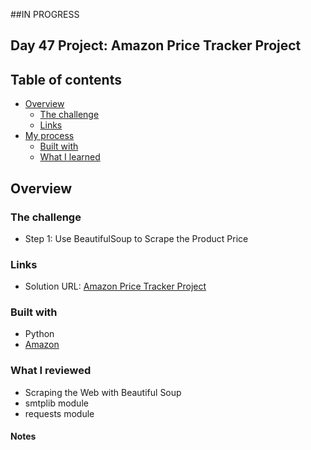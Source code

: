 ##IN PROGRESS
## Day 47 Project: Amazon Price Tracker Project

## Table of contents

- [Overview](#overview)
  - [The challenge](#the-challenge)
  - [Links](#links)
- [My process](#my-process)
  - [Built with](#built-with)
  - [What I learned](#what-i-learned)

## Overview

### The challenge

- Step 1: Use BeautifulSoup to Scrape the Product Price

### Links

- Solution URL: [Amazon Price Tracker Project](https://github.com/Mikerniker/100_Days_of_Python/tree/main/Day47)

### Built with

- Python
- [Amazon](#)


### What I reviewed
- Scraping the Web with Beautiful Soup
- smtplib module
- requests module

#### Notes